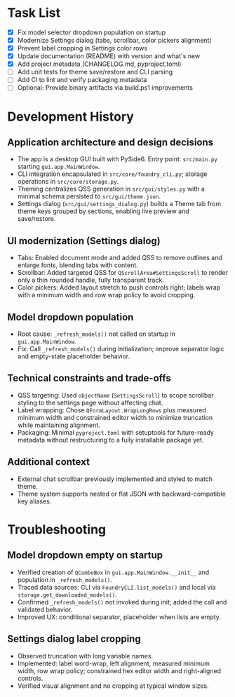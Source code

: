 # Task List

- [x] Fix model selector dropdown population on startup
- [x] Modernize Settings dialog (tabs, scrollbar, color pickers alignment)
- [x] Prevent label cropping in Settings color rows
- [x] Update documentation (README) with version and what's new
- [x] Add project metadata (CHANGELOG.md, pyproject.toml)
- [ ] Add unit tests for theme save/restore and CLI parsing
- [ ] Add CI to lint and verify packaging metadata
- [ ] Optional: Provide binary artifacts via build.ps1 improvements

# Development History

## Application architecture and design decisions
- The app is a desktop GUI built with PySide6. Entry point: `src/main.py` starting `gui.app.MainWindow`.
- CLI integration encapsulated in `src/core/foundry_cli.py`; storage operations in `src/core/storage.py`.
- Theming centralizes QSS generation in `src/gui/styles.py` with a minimal schema persisted to `src/gui/theme.json`.
- Settings dialog (`src/gui/settings_dialog.py`) builds a Theme tab from theme keys grouped by sections, enabling live preview and save/restore.

## UI modernization (Settings dialog)
- Tabs: Enabled document mode and added QSS to remove outlines and enlarge fonts, blending tabs with content.
- Scrollbar: Added targeted QSS for `QScrollArea#SettingsScroll` to render only a thin rounded handle, fully transparent track.
- Color pickers: Added layout stretch to push controls right; labels wrap with a minimum width and row wrap policy to avoid cropping.

## Model dropdown population
- Root cause: `_refresh_models()` not called on startup in `gui.app.MainWindow`.
- Fix: Call `_refresh_models()` during initialization; improve separator logic and empty-state placeholder behavior.

## Technical constraints and trade-offs
- QSS targeting: Used `objectName` (`SettingsScroll`) to scope scrollbar styling to the settings page without affecting chat.
- Label wrapping: Chose `QFormLayout.WrapLongRows` plus measured minimum width and constrained editor width to minimize truncation while maintaining alignment.
- Packaging: Minimal `pyproject.toml` with setuptools for future-ready metadata without restructuring to a fully installable package yet.

## Additional context
- External chat scrollbar previously implemented and styled to match theme.
- Theme system supports nested or flat JSON with backward-compatible key aliases.

# Troubleshooting

## Model dropdown empty on startup
- Verified creation of `QComboBox` in `gui.app.MainWindow.__init__` and population in `_refresh_models()`.
- Traced data sources: CLI via `FoundryCLI.list_models()` and local via `storage.get_downloaded_models()`.
- Confirmed `_refresh_models()` not invoked during init; added the call and validated behavior.
- Improved UX: conditional separator, placeholder when lists are empty.

## Settings dialog label cropping
- Observed truncation with long variable names.
- Implemented: label word-wrap, left alignment, measured minimum width, row wrap policy; constrained hex editor width and right-aligned controls.
- Verified visual alignment and no cropping at typical window sizes.
